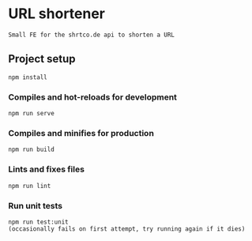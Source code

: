 # URL shortener
```
Small FE for the shrtco.de api to shorten a URL
```

## Project setup
```
npm install
```

### Compiles and hot-reloads for development
```
npm run serve
```

### Compiles and minifies for production
```
npm run build
```

### Lints and fixes files
```
npm run lint
```

### Run unit tests
```
npm run test:unit
(occasionally fails on first attempt, try running again if it dies)
```


